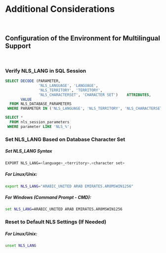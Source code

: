 # Additional Considerations

<br>

## Configuration of the Environment for Multilingual Support

<br>

### Verify NLS_LANG in SQL Session

``` sql
SELECT DECODE (PARAMETER,
               'NLS_LANGUAGE', 'LANGUAGE',
               'NLS_TERRITORY', 'TERRITORY',
               'NLS_CHARACTERSET', 'CHARACTER SET')    ATTRIBUTES,
       VALUE
  FROM NLS_DATABASE_PARAMETERS
 WHERE PARAMETER IN ('NLS_LANGUAGE', 'NLS_TERRITORY', 'NLS_CHARACTERSET');
```

``` sql
SELECT *
  FROM nls_session_parameters
 WHERE parameter LIKE 'NLS_%';
```

### Set NLS_LANG Based on Database Character Set

##### Set NLS_LANG Syntax
``` bash
EXPORT NLS_LANG=<language>_<territory>.<character set>
```

##### For Linux/Unix:

``` bash
export NLS_LANG="ARABIC_UNITED ARAB EMIRATES.AR8MSWIN1256"
```

##### For Windows (Command Prompt - CMD):

``` cmd
set NLS_LANG=ARABIC_UNITED ARAB EMIRATES.AR8MSWIN1256
```

### Reset to Default NLS Settings (If Needed)

##### For Linux/Unix:

``` bash
unset NLS_LANG
```
